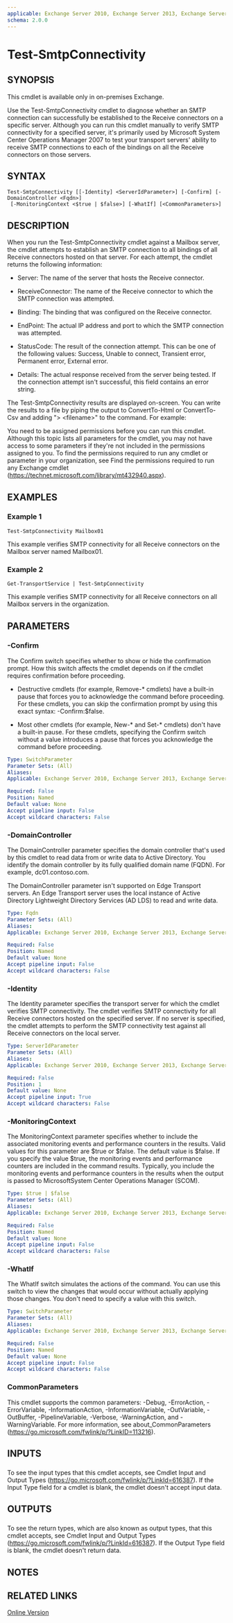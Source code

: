 ```yaml
---
applicable: Exchange Server 2010, Exchange Server 2013, Exchange Server 2016
schema: 2.0.0
---
```


# Test-SmtpConnectivity

## SYNOPSIS
This cmdlet is available only in on-premises Exchange.

Use the Test-SmtpConnectivity cmdlet to diagnose whether an SMTP connection can successfully be established to the Receive connectors on a specific server. Although you can run this cmdlet manually to verify SMTP connectivity for a specified server, it's primarily used by Microsoft System Center Operations Manager 2007 to test your transport servers' ability to receive SMTP connections to each of the bindings on all the Receive connectors on those servers.

## SYNTAX

```
Test-SmtpConnectivity [[-Identity] <ServerIdParameter>] [-Confirm] [-DomainController <Fqdn>]
 [-MonitoringContext <$true | $false>] [-WhatIf] [<CommonParameters>]
```

## DESCRIPTION
When you run the Test-SmtpConnectivity cmdlet against a Mailbox server, the cmdlet attempts to establish an SMTP connection to all bindings of all Receive connectors hosted on that server. For each attempt, the cmdlet returns the following information:

- Server: The name of the server that hosts the Receive connector.

- ReceiveConnector: The name of the Receive connector to which the SMTP connection was attempted.

- Binding: The binding that was configured on the Receive connector.

- EndPoint: The actual IP address and port to which the SMTP connection was attempted.

- StatusCode: The result of the connection attempt. This can be one of the following values: Success, Unable to connect, Transient error, Permanent error, External error.

- Details: The actual response received from the server being tested. If the connection attempt isn't successful, this field contains an error string.

The Test-SmtpConnectivity results are displayed on-screen. You can write the results to a file by piping the output to ConvertTo-Html or ConvertTo-Csv and adding "\> \<filename\>" to the command. For example:

You need to be assigned permissions before you can run this cmdlet. Although this topic lists all parameters for the cmdlet, you may not have access to some parameters if they're not included in the permissions assigned to you. To find the permissions required to run any cmdlet or parameter in your organization, see Find the permissions required to run any Exchange cmdlet (https://technet.microsoft.com/library/mt432940.aspx).

## EXAMPLES

### Example 1
```
Test-SmtpConnectivity Mailbox01
```

This example verifies SMTP connectivity for all Receive connectors on the Mailbox server named Mailbox01.

### Example 2
```
Get-TransportService | Test-SmtpConnectivity
```

This example verifies SMTP connectivity for all Receive connectors on all Mailbox servers in the organization.

## PARAMETERS

### -Confirm
The Confirm switch specifies whether to show or hide the confirmation prompt. How this switch affects the cmdlet depends on if the cmdlet requires confirmation before proceeding.

- Destructive cmdlets (for example, Remove-\* cmdlets) have a built-in pause that forces you to acknowledge the command before proceeding. For these cmdlets, you can skip the confirmation prompt by using this exact syntax: -Confirm:$false.

- Most other cmdlets (for example, New-\* and Set-\* cmdlets) don't have a built-in pause. For these cmdlets, specifying the Confirm switch without a value introduces a pause that forces you acknowledge the command before proceeding.

```yaml
Type: SwitchParameter
Parameter Sets: (All)
Aliases:
Applicable: Exchange Server 2010, Exchange Server 2013, Exchange Server 2016

Required: False
Position: Named
Default value: None
Accept pipeline input: False
Accept wildcard characters: False
```

### -DomainController
The DomainController parameter specifies the domain controller that's used by this cmdlet to read data from or write data to Active Directory. You identify the domain controller by its fully qualified domain name (FQDN). For example, dc01.contoso.com.

The DomainController parameter isn't supported on Edge Transport servers. An Edge Transport server uses the local instance of Active Directory Lightweight Directory Services (AD LDS) to read and write data.

```yaml
Type: Fqdn
Parameter Sets: (All)
Aliases:
Applicable: Exchange Server 2010, Exchange Server 2013, Exchange Server 2016

Required: False
Position: Named
Default value: None
Accept pipeline input: False
Accept wildcard characters: False
```

### -Identity
The Identity parameter specifies the transport server for which the cmdlet verifies SMTP connectivity. The cmdlet verifies SMTP connectivity for all Receive connectors hosted on the specified server. If no server is specified, the cmdlet attempts to perform the SMTP connectivity test against all Receive connectors on the local server.

```yaml
Type: ServerIdParameter
Parameter Sets: (All)
Aliases:
Applicable: Exchange Server 2010, Exchange Server 2013, Exchange Server 2016

Required: False
Position: 1
Default value: None
Accept pipeline input: True
Accept wildcard characters: False
```

### -MonitoringContext
The MonitoringContext parameter specifies whether to include the associated monitoring events and performance counters in the results. Valid values for this parameter are $true or $false. The default value is $false. If you specify the value $true, the monitoring events and performance counters are included in the command results. Typically, you include the monitoring events and performance counters in the results when the output is passed to MicrosoftSystem Center Operations Manager (SCOM).

```yaml
Type: $true | $false
Parameter Sets: (All)
Aliases:
Applicable: Exchange Server 2010, Exchange Server 2013, Exchange Server 2016

Required: False
Position: Named
Default value: None
Accept pipeline input: False
Accept wildcard characters: False
```

### -WhatIf
The WhatIf switch simulates the actions of the command. You can use this switch to view the changes that would occur without actually applying those changes. You don't need to specify a value with this switch.

```yaml
Type: SwitchParameter
Parameter Sets: (All)
Aliases:
Applicable: Exchange Server 2010, Exchange Server 2013, Exchange Server 2016

Required: False
Position: Named
Default value: None
Accept pipeline input: False
Accept wildcard characters: False
```

### CommonParameters
This cmdlet supports the common parameters: -Debug, -ErrorAction, -ErrorVariable, -InformationAction, -InformationVariable, -OutVariable, -OutBuffer, -PipelineVariable, -Verbose, -WarningAction, and -WarningVariable. For more information, see about_CommonParameters (https://go.microsoft.com/fwlink/p/?LinkID=113216).

## INPUTS

###  
To see the input types that this cmdlet accepts, see Cmdlet Input and Output Types (https://go.microsoft.com/fwlink/p/?LinkId=616387). If the Input Type field for a cmdlet is blank, the cmdlet doesn't accept input data.

## OUTPUTS

###  
To see the return types, which are also known as output types, that this cmdlet accepts, see Cmdlet Input and Output Types (https://go.microsoft.com/fwlink/p/?LinkId=616387). If the Output Type field is blank, the cmdlet doesn't return data.

## NOTES

## RELATED LINKS

[Online Version](https://technet.microsoft.com/library/40e81fee-c9ce-472d-8626-b1d3fa85d365.aspx)
